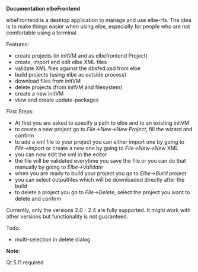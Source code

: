 **Documentation elbeFrontend**
	
elbeFrontend is a desktop application to manage and use elbe-rfs. The idea is to make things easier when using elbe, especially for people who are not comfortable using a terminal.

Features:
* create projects (in initVM and as elbefrontend Project) 
* create, import and edit elbe XML files
* validate XML files against the dbsfed.xsd from elbe
* build projects (using elbe as outside process)
* download files from initVM
* delete projects (from initVM and filesystem)
* create a new initVM
* view and create update-packages


First Steps:
* At first you are asked to specify a path to elbe and to an existing initVM 
* to create a new project go to *File->New->New Project*, fill the wizard and confirm
* to add a xml file to your project you can either import one by going to *File->Import* or create a new one by going to *File->New->New* XML
* you can now edit the xml in the editor
* the file will be validated everytime you save the file or you can do that manually by going to *Elbe->Validate*
* when you are ready to build your project you go to *Elbe->Build* project
* you can select outputfiles which will be downloaded directly after the build
* to delete a project you go to *File->Delete*, select the project you want to delete and confirm

	
Currently, only the versions 2.0 - 2.4 are fully supported. It might work with other versions but functionality is not guaranteed.  
	
Todo:
* multi-selection in delete dialog

**Note:**

Qt 5.11 required

